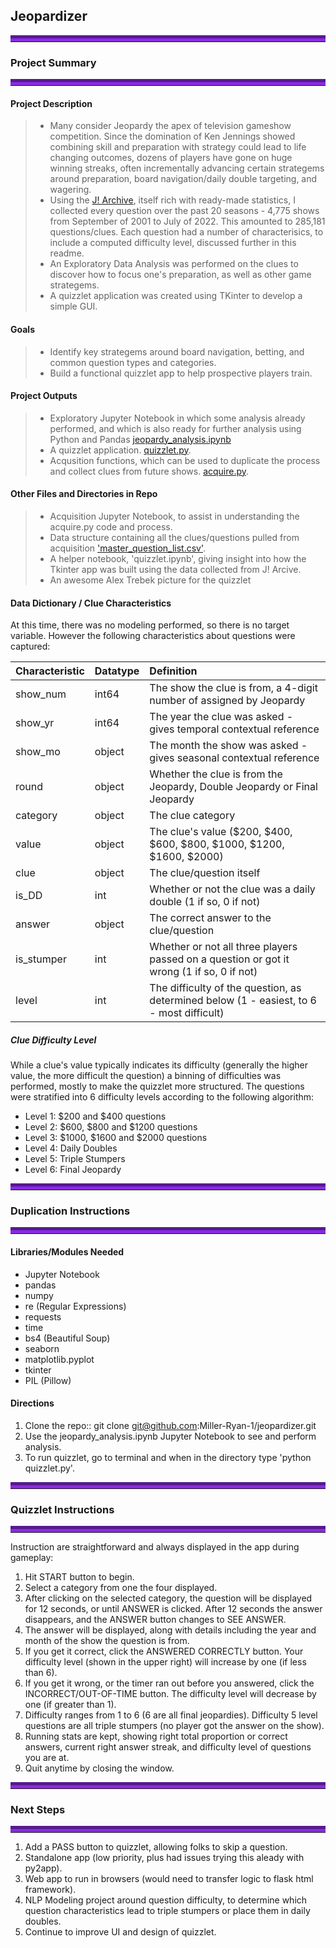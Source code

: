 ## Jeopardizer

<hr style="border-top: 10px groove blueviolet; margin-top: 1px; margin-bottom: 1px"></hr>

### Project Summary
<hr style="border-top: 10px groove blueviolet; margin-top: 1px; margin-bottom: 1px"></hr>

#### Project Description
> - Many consider Jeopardy the apex of television gameshow competition.  Since the domination of Ken Jennings showed combining skill and preparation with strategy could lead to life changing outcomes, dozens of players have gone on huge winning streaks, often incrementally advancing certain strategems around preparation, board navigation/daily double targeting, and wagering.
> - Using the [J! Archive](https://j-archive.com/), itself rich with ready-made statistics, I collected every question over the past 20 seasons - 4,775 shows from September of 2001 to July of 2022.  This amounted to 285,181 questions/clues.  Each question had a number of characterisics, to include a computed difficulty level, discussed further in this readme.
> - An Exploratory Data Analysis was performed on the clues to discover how to focus one's preparation, as well as other game strategems.
> - A quizzlet application was created using TKinter to develop a simple GUI.

#### Goals
> - Identify key strategems around board navigation, betting, and common question types and categories.
> - Build a functional quizzlet app to help prospective players train.

#### Project Outputs
> - Exploratory Jupyter Notebook in which some analysis already performed, and which is also ready for further analysis using Python and Pandas [jeopardy_analysis.ipynb](https://github.com/Miller-Ryan-1/jeopardizer)
> - A quizzlet application. [quizzlet.py](https://github.com/Miller-Ryan-1/jeopardizer).  
> - Acqusition functions, which can be used to duplicate the process and collect clues from future shows. [acquire.py](https://github.com/Miller-Ryan-1/jeopardizer).

#### Other Files and Directories in Repo
> - Acquisition Jupyter Notebook, to assist in understanding the acquire.py code and process.
> - Data structure containing all the clues/questions pulled from acquisition ['master_question_list.csv'](https://github.com/Miller-Ryan-1/jeopardizer).
> - A helper notebook, 'quizzlet.ipynb', giving insight into how the Tkinter app was built using the data collected from J! Arcive.
> - An awesome Alex Trebek picture for the quizzlet

#### Data Dictionary / Clue Characteristics

At this time, there was no modeling performed, so there is no target variable.  However the following characteristics about questions were captured:

|Characteristic|Datatype|Definition|
|:-------|:--------|:----------|
| show_num | int64 | The show the clue is from, a 4-digit number of assigned by Jeopardy |
| show_yr | int64 | The year the clue was asked - gives temporal contextual reference |
| show_mo | object | The month the show was asked - gives seasonal contextual reference |
| round | object | Whether the clue is from the Jeopardy, Double Jeopardy or Final Jeopardy |
| category | object | The clue category | 
| value | object | The clue's value ($200, $400, $600, $800, $1000, $1200, $1600, $2000) |
| clue | object | The clue/question itself |
| is_DD | int | Whether or not the clue was a daily double (1 if so, 0 if not) | 
| answer | object | The correct answer to the clue/question | 
| is_stumper | int | Whether or not all three players passed on a question or got it wrong (1 if so, 0 if not) |
| level | int | The difficulty of the question, as determined below (1 - easiest, to 6 - most difficult) |


##### Clue Difficulty Level

While a clue's value typically indicates its difficulty (generally the higher value, the more difficult the question) a binning of difficulties was performed, mostly to make the quizzlet more structured.  The questions were stratified into 6 difficulty levels according to the following algorithm:
- Level 1: $200 and $400 questions 
- Level 2: $600, $800 and $1200 questions
- Level 3: $1000, $1600 and $2000 questions
- Level 4: Daily Doubles
- Level 5: Triple Stumpers
- Level 6: Final Jeopardy


<hr style="border-top: 10px groove blueviolet; margin-top: 1px; margin-bottom: 1px"></hr>

### Duplication Instructions
<hr style="border-top: 10px groove blueviolet; margin-top: 1px; margin-bottom: 1px"></hr>

#### Libraries/Modules Needed
- Jupyter Notebook
- pandas
- numpy
- re (Regular Expressions)
- requests
- time
- bs4 (Beautiful Soup)
- seaborn
- matplotlib.pyplot
- tkinter
- PIL (Pillow)

#### Directions
1. Clone the repo:: 
  git clone git@github.com:Miller-Ryan-1/jeopardizer.git
2. Use the jeopardy_analysis.ipynb Jupyter Notebook to see and perform analysis.
3. To run quizzlet, go to terminal and when in the directory type 'python quizzlet.py'.


<hr style="border-top: 10px groove blueviolet; margin-top: 1px; margin-bottom: 1px"></hr>

### Quizzlet Instructions
<hr style="border-top: 10px groove blueviolet; margin-top: 1px; margin-bottom: 1px"></hr>

Instruction are straightforward and always displayed in the app during gameplay:
1. Hit START button to begin.
2. Select a category from one the four displayed.
3. After clicking on the selected category, the question will be displayed for 12 seconds, or until ANSWER is clicked.  After 12 seconds the answer disappears, and the ANSWER button changes to SEE ANSWER.
4. The answer will be displayed, along with details including the year and month of the show the question is from.
5. If you get it correct, click the ANSWERED CORRECTLY button.  Your difficulty level (shown in the upper right) will increase by one (if less than 6).
6. If you get it wrong, or the timer ran out before you answered, click the INCORRECT/OUT-OF-TIME button.  The difficulty level will decrease by one (if greater than 1).
7. Difficulty ranges from 1 to 6 (6 are all final jeopardies). Difficulty 5 level questions are all triple stumpers (no player got the answer on the show).
8. Running stats are kept, showing right total proportion or correct answers, current right answer streak, and difficulty level of questions you are at.
9. Quit anytime by closing the window.

<hr style="border-top: 10px groove blueviolet; margin-top: 1px; margin-bottom: 1px"></hr>

### Next Steps
<hr style="border-top: 10px groove blueviolet; margin-top: 1px; margin-bottom: 1px"></hr>

1. Add a PASS button to quizzlet, allowing folks to skip a question.
2. Standalone app (low priority, plus had issues trying this aleady with py2app).
3. Web app to run in browsers (would need to transfer logic to flask html framework).
4. NLP Modeling project around question difficulty, to determine which question characteristics lead to triple stumpers or place them in daily doubles.
5. Continue to improve UI and design of quizzlet.